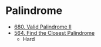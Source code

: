 # Palindrome

- [680. Valid Palindrome II](https://leetcode.com/problems/valid-palindrome-ii/)
- [564. Find the Closest Palindrome](https://leetcode.com/problems/find-the-closest-palindrome/description)
  - Hard